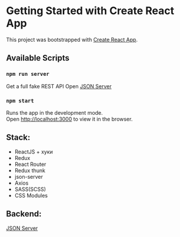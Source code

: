 # Getting Started with Create React App

This project was bootstrapped with [Create React App](https://github.com/facebook/create-react-app).

## Available Scripts

### `npm run server`
Get a full fake REST API 
Open [JSON Server](https://github.com/typicode/json-server)

### `npm start`
Runs the app in the development mode.\
Open [http://localhost:3000](http://localhost:3000) to view it in the browser.

## Stack:
* ReactJS + хуки
* Redux
* React Router
* Redux thunk
* json-server
* Axios
* SASS(SCSS)
* CSS Modules

## Backend: 
[JSON Server](https://github.com/typicode/json-server)
